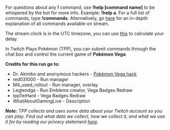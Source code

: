 For questions about any **!** command, use **!help \[command name\]** to be whispered by the bot for more info. Example: **!help a**. For a full list of commands, type **!commands**. Alternatively, go [here](https://twitchplayspokemon.tv/commands) for an in-depth explanation of all commands available on stream.

The stream clock is in the UTC timezone, you can use [this](https://time.is/UTC) to calculate your delay.

In Twitch Plays Pokémon \(TPP\), you can submit commands through the chat box and control the current game of **Pokémon Vega**.

**Credits for this run go to:**
- Dr. Akimbo and anonymous hackers - [Pokémon Vega hack](https://www.pokecommunity.com/showthread.php?t=365959)
- red031000 - Run manager
- M4_used_rollout - Run manager, overlay
- Legtendga - Run Emblems creator, Vega Badges Redraw
- tppTeiHard - Vega Badges Redraw
- WhatAboutGamingLive - Description

***Note:*** *TPP collects and uses some data about your Twitch account so you can play. Find out what data we collect, how we collect it, and what we use it for by reading our privacy statement [here](https://github.com/TwitchPlaysPokemon/tpp-streamdocs/blob/master/privacy/privacy-statement.md).*